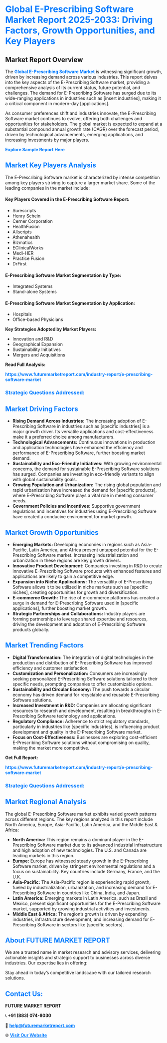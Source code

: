 <h1 style="color: #007BFF;">Global E-Prescribing Software Market Report 2025-2033: Driving Factors, Growth Opportunities, and Key Players</h1>

<section id="overview">
<h2>Market Report Overview</h2>
<p>The <a href="https://www.futuremarketreport.com/industry-report/e-prescribing-software-market" style="color: #007BFF; text-decoration: none;"><strong>Global E-Prescribing Software Market</strong></a> is witnessing significant growth, driven by increasing demand across various industries. This report delves into the key aspects of the E-Prescribing Software market, providing a comprehensive analysis of its current status, future potential, and challenges. The demand for E-Prescribing Software has surged due to its wide-ranging applications in industries such as [insert industries], making it a critical component in modern-day [applications].</p>
<p>As consumer preferences shift and industries innovate, the E-Prescribing Software market continues to evolve, offering both challenges and opportunities for stakeholders. The global market is expected to expand at a substantial compound annual growth rate (CAGR) over the forecast period, driven by technological advancements, emerging applications, and increasing investments by major players.</p>
</section>

<section id="overview">
<p><a href="https://www.futuremarketreport.com/request-sample/reportId=100745" style="color: #007BFF; text-decoration: none;"><strong>Explore Sample Report Here</strong></a></p>
</section>

<section id="key-players">
<h2 style="color: #007BFF;">Market Key Players Analysis</h2>
<p>The E-Prescribing Software market is characterized by intense competition among key players striving to capture a larger market share. Some of the leading companies in the market include:</p>
<h4>Key Players Covered in the E-Prescribing Software Report:</h4>
<ul><li>Surescripts</li><li>Henry Schein</li><li>Cerner Corporation</li><li>HealthFusion</li><li>Allscripts</li><li>Athenahealth</li><li>Bizmatics</li><li>EClinicalWorks</li><li>Medi-HER</li><li>Practice Fusion</li><li>DrFirst</li></ul>
<h4>E-Prescribing Software Market Segmentation by Type:</h4>
<ul><li>Integrated Systems</li><li>Stand-alone Systems</li></ul>

<h4>E-Prescribing Software Market Segmentation by Application:</h4>
<ul><li>Hospitals</li><li>Office-based Physicians</li></ul>
<p><strong>Key Strategies Adopted by Market Players:</strong></p>
<ul>
<li>Innovation and R&D</li>
<li>Geographical Expansion</li>
<li>Sustainability Initiatives</li>
<li>Mergers and Acquisitions</li>
</ul>
</section>

<section>
<p><strong>Read Full Analysis: </strong></p><a href="https://www.futuremarketreport.com/industry-report/e-prescribing-software-market" style="color: #007BFF; text-decoration: none;"><strong>https://www.futuremarketreport.com/industry-report/e-prescribing-software-market</strong></a>
<h3 style="color: #007BFF;">Strategic Questions Addressed:</h3>
</section>

<section id="driving-factors">
<h2 style="color: #007BFF;">Market Driving Factors</h2>
<ul>
<li><strong>Rising Demand Across Industries:</strong> The increasing adoption of E-Prescribing Software in industries such as [specific industries] is a major growth driver. Its versatile applications and cost-effectiveness make it a preferred choice among manufacturers.</li>
<li><strong>Technological Advancements:</strong> Continuous innovations in production and application technologies have enhanced the efficiency and performance of E-Prescribing Software, further boosting market demand.</li>
<li><strong>Sustainability and Eco-Friendly Initiatives:</strong> With growing environmental concerns, the demand for sustainable E-Prescribing Software solutions has surged. Companies are investing in eco-friendly variants to align with global sustainability goals.</li>
<li><strong>Growing Population and Urbanization:</strong> The rising global population and rapid urbanization have increased the demand for [specific products], where E-Prescribing Software plays a vital role in meeting consumer needs.</li>
<li><strong>Government Policies and Incentives:</strong> Supportive government regulations and incentives for industries using E-Prescribing Software have created a conducive environment for market growth.</li>
</ul>
</section>

<section id="growth-opportunities">
<h2 style="color: #007BFF;">Market Growth Opportunities</h2>
<ul>
<li><strong>Emerging Markets:</strong> Developing economies in regions such as Asia-Pacific, Latin America, and Africa present untapped potential for the E-Prescribing Software market. Increasing industrialization and urbanization in these regions are key growth drivers.</li>
<li><strong>Innovative Product Development:</strong> Companies investing in R&D to create innovative E-Prescribing Software products with enhanced features and applications are likely to gain a competitive edge.</li>
<li><strong>Expansion into Niche Applications:</strong> The versatility of E-Prescribing Software allows it to be utilized in niche markets such as [specific niches], creating opportunities for growth and diversification.</li>
<li><strong>E-commerce Growth:</strong> The rise of e-commerce platforms has created a surge in demand for E-Prescribing Software used in [specific applications], further boosting market growth.</li>
<li><strong>Strategic Partnerships and Collaborations:</strong> Industry players are forming partnerships to leverage shared expertise and resources, driving the development and adoption of E-Prescribing Software products globally.</li>
</ul>
</section>

<section id="trending-factors">
<h2 style="color: #007BFF;">Market Trending Factors</h2>
<ul>
<li><strong>Digital Transformation:</strong> The integration of digital technologies in the production and distribution of E-Prescribing Software has improved efficiency and customer satisfaction.</li>
<li><strong>Customization and Personalization:</strong> Consumers are increasingly seeking personalized E-Prescribing Software solutions tailored to their specific needs, prompting companies to offer customizable options.</li>
<li><strong>Sustainability and Circular Economy:</strong> The push towards a circular economy has driven demand for recyclable and reusable E-Prescribing Software solutions.</li>
<li><strong>Increased Investment in R&D:</strong> Companies are allocating significant resources to research and development, resulting in breakthroughs in E-Prescribing Software technology and applications.</li>
<li><strong>Regulatory Compliance:</strong> Adherence to strict regulatory standards, particularly in industries like [specific industries], is influencing product development and quality in the E-Prescribing Software market.</li>
<li><strong>Focus on Cost-Effectiveness:</strong> Businesses are exploring cost-efficient E-Prescribing Software solutions without compromising on quality, making the market more competitive.</li>
</ul>
</section>

<section>
<p><strong>Get Full Report: </strong></p><a href="https://www.futuremarketreport.com/industry-report/e-prescribing-software-market" style="color: #007BFF; text-decoration: none;"><strong>https://www.futuremarketreport.com/industry-report/e-prescribing-software-market</strong></a>
<h3 style="color: #007BFF;">Strategic Questions Addressed:</h3>
</section>


<section id="regional-analysis">
<h2 style="color: #007BFF;">Market Regional Analysis</h2>
<p>The global E-Prescribing Software market exhibits varied growth patterns across different regions. The key regions analyzed in this report include North America, Europe, Asia-Pacific, Latin America, and the Middle East & Africa:</p>
<ul>
<li><strong>North America:</strong> This region remains a dominant player in the E-Prescribing Software market due to its advanced industrial infrastructure and high adoption of new technologies. The U.S. and Canada are leading markets in this region.</li>
<li><strong>Europe:</strong> Europe has witnessed steady growth in the E-Prescribing Software market, driven by stringent environmental regulations and a focus on sustainability. Key countries include Germany, France, and the U.K.</li>
<li><strong>Asia-Pacific:</strong> The Asia-Pacific region is experiencing rapid growth, fueled by industrialization, urbanization, and increasing demand for E-Prescribing Software in countries like China, India, and Japan.</li>
<li><strong>Latin America:</strong> Emerging markets in Latin America, such as Brazil and Mexico, present significant opportunities for the E-Prescribing Software market, supported by growing industrial activities and investments.</li>
<li><strong>Middle East & Africa:</strong> The region’s growth is driven by expanding industries, infrastructure development, and increasing demand for E-Prescribing Software in sectors like [specific sectors].</li>
</ul>
</section>

<footer>
<h2 style="color: #007BFF;">About FUTURE MARKET REPORT</h2>
<p>We are a trusted name in market research and advisory services, delivering actionable insights and strategic support to businesses across diverse industries. Our expertise lies in offering:</p>

<p>Stay ahead in today’s competitive landscape with our tailored research solutions.</p>

<h2 style="color: #007BFF;">Contact Us:</h2>
<p><strong>FUTURE MARKET REPORT</strong></p>
<p>📞 <strong>+91 (883) 074-8030</strong></p>
<p>📧 <strong><a href="mailto:help@futuremarketreport.com" style="color: #007BFF;">help@futuremarketreport.com</a></strong></p>
<p>🌐 <strong><a href="https://www.futuremarketreport.com/" style="color: #007BFF;">Visit Our Website</a></strong></p>
</footer>